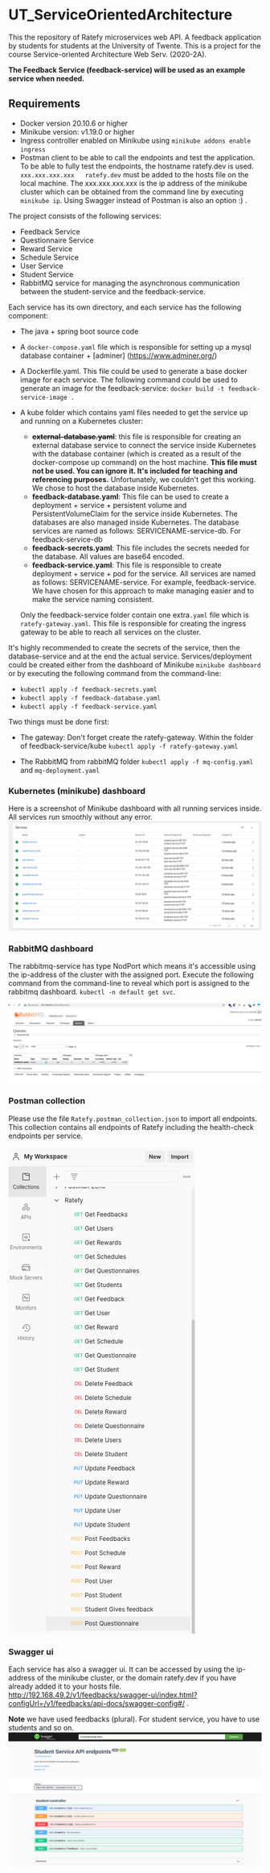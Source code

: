 # UT_ServiceOrientedArchitecture

This the repository of Ratefy microservices web API. A feedback application by students for students at the University 
of Twente. This is a project for the course Service-oriented Architecture Web Serv. (2020-2A).

**The Feedback Service (feedback-service) will be used as an example service when needed.**

## Requirements
* Docker version 20.10.6 or higher
* Minikube version: v1.19.0 or higher
* Ingress controller enabled on Minikube using `minikube addons enable ingress`
* Postman client to be able to call the endpoints and test the application. To be able to fully test the endpoints, the
hostname ratefy.dev is used. `xxx.xxx.xxx.xxx   ratefy.dev` must be added to the hosts file on the local machine.
  The xxx.xxx.xxx.xxx is the ip address of the minikube cluster which can be obtained from the command line by executing 
  `minikube ip`. Using Swagger instead of Postman is also an option :) .

The project consists of the following services:
* Feedback Service
* Questionnaire Service
* Reward Service
* Schedule Service
* User Service
* Student Service
* RabbitMQ service for managing the asynchronous communication between the student-service and the feedback-service.

Each service has its own directory, and each service has the following component:
* The java + spring boot source code
* A `docker-compose.yaml` file which is responsible for setting up a mysql database container + [adminer]
  (https://www.adminer.org/)
* A Dockerfile.yaml. This file could be used to generate a base docker image for each service. The following command 
could be used to generate an image for the feedback-service: `docker build -t feedback-service-image . `
* A kube folder which contains yaml files needed to get the service up and running on a Kubernetes cluster:
    * **~~external-database.yaml~~**: this file is responsible for creating an external database service to connect the 
      service inside Kubernetes with the database container (which is created as a result of the docker-compose up 
      command) on the host machine. **This file must not be used. You can ignore it. It's included for teaching and 
      referencing purposes.** Unfortunately, we couldn't get this working. We chose to host the database inside Kubernetes. 
    * **feedback-database.yaml**: This file can be used to create a deployment + service + persistent volume and
      PersistentVolumeClaim for the service inside Kubernetes. The databases are also managed inside Kubernetes. The 
      database services are named as follows: SERVICENAME-service-db. For feedback-service-db
    * **feedback-secrets.yaml**: This file includes the secrets needed for the database. All values are base64 encoded.
    * **feedback-service.yaml**: This file is responsible to create deployment + service + pod for the service. All services are named
    as follows: SERVICENAME-service. For example, feedback-service. We have chosen for this approach to make managing 
      easier and to make the service naming consistent.
      
  Only the feedback-service folder contain one extra`.yaml` file which is `ratefy-gateway.yaml`. This file is responsible
for creating the ingress gateway to be able to reach all services on the cluster.

It's highly recommended to create the secrets of the service, then the database-service and at the end the actual service.
Services/deployment could be created either from the dashboard of Minikube `minikube dashboard` or by executing the 
following command from the command-line:

* `kubectl apply -f feedback-secrets.yaml`
* `kubectl apply -f feedback-database.yaml`
* `kubectl apply -f feedback-service.yaml`

Two things must be done first:
* The gateway:
Don't forget create the ratefy-gateway. Within the folder of feedback-service/kube 
`kubectl apply -f ratefy-gateway.yaml`
  
* The RabbitMQ from rabbitMQ folder
  `kubectl apply -f mq-config.yaml` and `mq-deployment.yaml`

### Kubernetes (minikube) dashboard
Here is a screenshot of Minikube dashboard with all running services inside. All services run smoothly without any error.
![RabbitMQ dashboard](minikube-dashboard.png "RabbitMQ dashboard")


### RabbitMQ dashboard
The rabbitmq-service has type NodPort which means it's accessible using the ip-address of the cluster with the assigned
port. Execute the following command from the command-line to reveal which port is assigned to the rabbitmq dashboard.
`kubectl -n default get svc`.

![RabbitMQ dashboard](RabbitMQ.png "RabbitMQ dashboard")


### Postman collection
Please use the file `Ratefy.postman_collection.json` to import all endpoints.
This collection contains all endpoints of Ratefy including the health-check endpoints per service. 


![Ratefy postman collection](Ratefy_postman_collection.png "Ratefy postman collection")

### Swagger ui
Each service has also a swagger ui. It can be accessed by using the ip-address of the minikube cluster, or the domain
ratefy.dev if you have already added it to your hosts file.
http://192.168.49.2/v1/feedbacks/swagger-ui/index.html?configUrl=/v1/feedbacks/api-docs/swagger-config#/ .

**Note** we have used feedbacks (plural). For student service, you have to use students and so on.
![Swagger for Student service](swagger.png "Swagger for Student service")